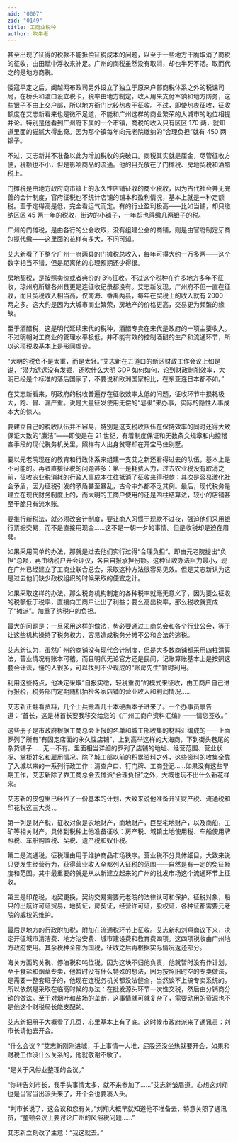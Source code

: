 ```yaml
---
aid: "0007"
zid: "0149"
title: 工商业税种
author: 吹牛者
---
```


甚至出现了征得的税款不能抵偿征税成本的问题，以至于一些地方干脆取消了商税的征收，由田赋中浮收来补足。广州的商税虽然没有取消，却也半死不活。取而代之的是地方商税。

倭寇平定之后，闽越两布政司另外设立了独立于原来户部商税体系之外的税课司局，在桥头和渡口设立税卡，税率由地方制定，收入用来支付军饷和地方防务，这些银子不由上交户部，所以地方衙门比较热衷于征收。不过，即使热衷征收，征收额度在艾志新看来也是微不足道，不能和广州这样的商业繁荣的大城市的地位相提并论。特别是他看到广州府下属的一个市镇，商税的收入只有区区 170 两，就知道里面的猫腻大得出奇。因为那个镇每年向元老院缴纳的“合理负担”就有 450 两银子。

不过，艾志新并不准备以此为增加税收的突破口。商税其实就是厘金，尽管征收方便，税额也不小，但是影响商品的流通。他的目光放在了门摊税、房地契税和酒醋税上。

门摊税是由地方政府向市镇上的永久性店铺征收的商业税收，因为古代社会并无完善的会计制度，官府征税也不统计店铺的铺本和盈利情况，基本上就是一种定额税。至于定得高是低，完全看运气而定。有的行业盈利极高――比如当铺，却只缴纳区区 45 两一年的税收，街边的小铺子，一年却也得缴几两银子的税。

广州的门摊税，是由各行的公会收取，没有组建公会的商铺，则是由官府制定牙商包揽代缴――这里面的花样有多大，不问可知。

艾志新看了下整个广州一府两县的门摊税总收入，每年可得大约一万多两――这个数字相当不错，但是距离他的心理预期还少得很。

房地契税，是按照卖价或者典价的 3％征收。不过这个税种在许多地方多年不征收，琼州府所辖各州县更是连征收纪录都没有。艾志新发现，广州府不但一直在征收，而且契税收入相当高，仅南海、番禹两县，每年在契税上的收入就有 2000 两之多。这大约是因为大城市商业繁荣，房地产的价格更高，交易更为频繁的缘故。

至于酒醋税，这是明代延续宋代的税种，酒醋专卖在宋代是政府的一项主要收入。不过明朝对工商业的管理水平极低，并不能有效的控制酒醋的生产和流通环节，所以这项税收基本上是形同虚设。

“大明的税负不是太重，而是太轻。”艾志新在五道口的新区财政工作会议上如是说，“潜力远远没有发掘，还吹什么大明 GDP 如何如何，论到财政剥削效率，大明已经是个标准的落后国家了，不要说和欧洲国家相比，在东亚连日本都不如。”

在艾志新看来，明政府的税收普遍存在征收效率太低的问题，征收环节中损耗极大，跑、冒、漏严重。说是大量征发使用无偿的“皂隶”来办事，实际的隐性人事成本大的惊人。

要建立自己的税收队伍并不容易，特别是这支税收队伍在保持效率的同时还得大致保证大致的“廉洁”――即使是在 21 世纪，有着制度保证和无数条文规章和内控稽查手段的现代税务机关里，照样有人出身贫寒却在开宝马住别墅。

要以元老院现在的教育和行政体系来组建一支艾之新还看得过去的队伍，基本上是不可能的。再者直接征税的问题甚多：第一是耗费人力，过去农业税没有取消之前，征收农业税消耗的行政人事成本往往抵消了征收来得税款；其次是容易激化社会矛盾，因为征税引发的矛盾甚至暴乱，古今中外都不乏其例。最后，现代税务是建立在现代财务制度上的，而大明的工商户使用的还是四柱结算法，较小的店铺甚至干脆只有流水账。

要推行新税法，就必须改会计制度，要让商人习惯于现款不过夜，强迫他们采用银行票据交易，而不是直接用现金……这不是一朝一夕的事情。但是收税却是迫在眉睫。

如果采用简单的办法，那就是过去他们实行过得“合理负担”。即由元老院提出“负担”总额，再由纳税户开会评议，各自自报承担份额。这种征收办法阻力最小，现在广州已经建立了工商业联合总会，采取这种方法很容易见效。但是艾志新认为这是过去他们缺少政权组织的时候采取的便宜之计。

如果采取这样的办法，那么税务机构制定的各种税率就毫无意义了，因为要么征收的税额低于税率，直接向工商户让出了利益；要么高出税率，那么税收就变成了“摊派”。加重了纳税户的负担。

最大的问题是：一旦采用这样的做法，势必要通过工商总会和各个行业公会，等于让这些机构操持了税务权力，容易造成税务分摊不公和合法的逃税。

艾志新认为，虽然广州的商铺没有现代会计制度，但是大多数商铺都采用四柱清算法，营业情况有账本可稽。而且明代无论官方还是民间，记账算账基本上是按照这套会计法，懂的人很多，可以找到不少现成的“账房先生”暂时利用。

利用这些特点，他决定采取“自报实缴，轻税重罚”的模式来征收，由工商户自己进行报税，税务部门定期随机抽检各家店铺的营业收入和利润情况……

艾志新正翻看资料，几个士兵搬着几十本硬面本子进来了。一个办事员禀告道：“首长，这是林首长要我移交给您的《广州工商户资料汇编》――请您签收。”

这些册子是市政府根据工商总会上报的名单和城工部收集的材料汇编成的――上面罗列了所有“有固定店面的永久性店铺”，上到高举这样的大海商，下到街头巷尾的杂货铺子……无一不有。里面相当详细的罗列了店铺的地址、经营范围、营业状况、掌柜姓名和雇用情况。除了城工部以前的积累资料之外，这些资料的收集全靠了入城以来的一系列行政工作：清查户口、钉门牌、工商登记……如果没有这些早期工作，艾志新除了靠工商总会去摊派“合理负担”之外，大概也玩不出什么新花样来。

艾志新的皮包里已经作了一份基本的计划，大致来说他准备开征财产税、流通税和印花税这三大类，。

第一列是财产税，征收对象是农地财产，商地财产，巨型宅地财产，以及商船，工矿等相关财产。具体到税种上他准备征收：房产税、城镇土地使用税、车船使用牌照税、车船购置税、契税、遗产税和奴仆税。

第二是流通税，征税理由用于维护商品市场秩序。营业税不分具体细目，大致来说只要发生经营行为，获得营业收入全都列入征税的范围――自然是有一定的免征额度和范围。其中最重要的就是从从新建立起来的广州的批发市场这个流通环节上征收。

第三是印花税，地契更换，契约交易需要元老院的法律认可和保护。征税对象，船只的出航许可证贸易，地契证，房契证，经营许可证，股权证，各种证都需要元老院的威权的维护。

最后是地方的行政附加税，附加在流通税环节上征收。艾志新和刘翔商议下来，决定开征城市清洁费、地方治安费、城市建设费和教育费四项。这四项税收由广州地方政府使用。其余税种全部为国税，征收之后再根据实际情况返还部分。

海关方面的关税、停泊税和吨位税，因为这块不归他负责，他就暂时没有作计划，至于食盐和烟草专卖，他暂时没有什么特殊的想法，因为按照旧时空的专卖做法，是需要一整套班子的，他现在连税务机关都没法健全，当然谈不上搞专卖系统的。所以依然是采取在临高时候的办法：在批发源头环节一次性交税，然后由分销商分销的做法。至于对烟叶和盐场的垄断，这事情就可就复杂了，需要动用的资源也不是他这个财税局长能支配的。

艾志新把册子大概看了几页，心里基本上有了底。这时候市政府派来了通讯员：刘市长请他去开会。

“什么会议？”艾志新刚刚进城，手上事情一大堆，屁股还没坐热就要开会，如果和财税工作没什么关系的，他就敬谢不敏了。

“是关于风俗业整理的会议。”

“你转告刘市长，我手头事情太多，就不来参加了……”艾志新皱眉道。心想这刘翔也是当官当出派头来了，开个会也要凑人头。

“刘市长说了，这会议和您有关。”刘翔大概早就知道他不准备去，特意关照了通讯员，“整顿会议上要讨论广州的风俗税问题……”

艾志新立刻改了主意：“我这就去。”
